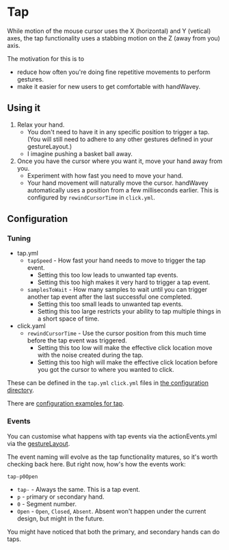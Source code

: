 # Tap

While motion of the mouse cursor uses the X (horizontal) and Y (vetical) axes, the tap functionality uses a stabbing motion on the Z (away from you) axis.

The motivation for this is to

* reduce how often you're doing fine repetitive movements to perform gestures.
* make it easier for new users to get comfortable with handWavey.

## Using it

1. Relax your hand.
    * You don't need to have it in any specific position to trigger a tap. (You will still need to adhere to any other gestures defined in your gestureLayout.)
    * I imagine pushing a basket ball away.
1. Once you have the cursor where you want it, move your hand away from you.
    * Experiment with how fast you need to move your hand.
    * Your hand movement will naturally move the cursor. handWavey automatically uses a position from a few milliseconds earlier. This is configured by `rewindCursorTime` in `click.yml`.

## Configuration

### Tuning

* tap.yml
    * `tapSpeed` - How fast your hand needs to move to trigger the tap event.
        * Setting this too low leads to unwanted tap events.
        * Setting this too high makes it very hard to trigger a tap event.
    * `samplesToWait` - How many samples to wait until you can trigger another tap event after the last successful one completed.
        * Setting this too small leads to unwanted tap events.
        * Setting this too large restricts your ability to tap multiple things in a short space of time.
* click.yaml
    * `rewindCursorTime` - Use the cursor position from this much time before the tap event was triggered.
        * Setting this too low will make the effective click location move with the noise created during the tap.
        * Setting this too high will make the effective click location before you got the cursor to where you wanted to click.

These can be defined in the `tap.yml` `click.yml` files in [the configuration directory](https://github.com/ksandom/handWavey/blob/main/docs/user/configuration/whereIsMyConfigurationDirectory.md).

There are [configuration examples for tap](https://github.com/ksandom/handWavey/tree/main/examples/tap).

### Events

You can customise what happens with tap events via the actionEvents.yml via the [gestureLayout](https://github.com/ksandom/handWavey/blob/main/docs/user/howTo/createAGestureLayout.md).

The event naming will evolve as the tap functionality matures, so it's worth checking back here. But right now, how's how the events work:

`tap-p0Open`

* `tap-` - Always the same. This is a tap event.
* `p` - `p`rimary or `s`econdary hand.
* `0` - Segment number.
* `Open` - `Open`, `Closed`, `Absent`. Absent won't happen under the current design, but might in the future.

You might have noticed that both the primary, and secondary hands can do taps.
